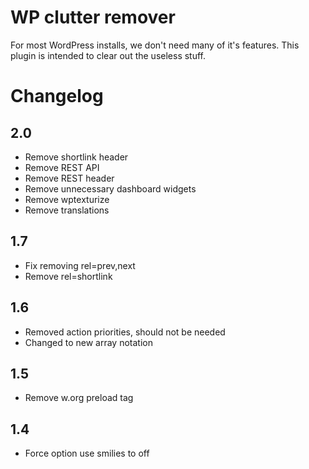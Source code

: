 # WP clutter remover
For most WordPress installs, we don't need many of it's features. This plugin is intended to clear out the useless stuff.

# Changelog

2.0
---
- Remove shortlink header
- Remove REST API
- Remove REST header
- Remove unnecessary dashboard widgets
- Remove wptexturize
- Remove translations

1.7
---
- Fix removing rel=prev,next
- Remove rel=shortlink

1.6
---
- Removed action priorities, should not be needed
- Changed to new array notation

1.5
---
- Remove w.org preload tag

1.4
---
- Force option use smilies to off
